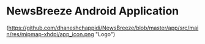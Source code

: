 # NewsBreeze Android Application
(https://github.com/dhaneshchappidi/NewsBreeze/blob/master/app/src/main/res/mipmap-xhdpi/app_icon.png "Logo")

